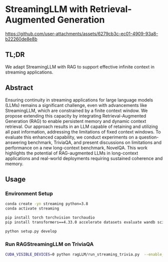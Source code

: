 # StreamingLLM with Retrieval-Augmented Generation
https://github.com/user-attachments/assets/6279cb3c-ec01-4909-93a8-b22260de8e8b

## TL;DR
We adapt StreamingLLM with RAG to support effective infinite context in streaming applications.

## Abstract
Ensuring continuity in streaming applications for large language models (LLMs) remains a significant challenge, even with advancements like StreamingLLM, which are constrained by a finite context window. We propose extending this capacity by integrating Retrieval-Augmented Generation (RAG) to enable persistent memory and dynamic context retrieval. Our approach results in an LLM capable of retaining and utilizing all past information, addressing the limitations of fixed context windows. To evaluate this enhanced capability, we conduct experiments on a question-answering benchmark, TriviaQA, and present discussions on limitations and performance on a new long-context benchmark, NovelQA. This work highlights the potential of RAG-augmented LLMs in long-context applications and real-world deployments requiring sustained coherence and memory.

## Usage

### Environment Setup

```bash
conda create -yn streaming python=3.8
conda activate streaming

pip install torch torchvision torchaudio
pip install transformers==4.33.0 accelerate datasets evaluate wandb scikit-learn scipy sentencepiece

python setup.py develop
```

### Run RAGStreamingLLM on TriviaQA

```bash
CUDA_VISIBLE_DEVICES=0 python ragLLM/run_streaming_trivia.py  --enable_streaming --model_name_or_path="lmsys/vicuna-7b-v1.5"
```
